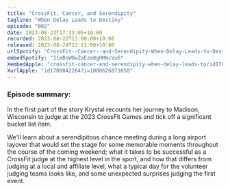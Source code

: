 ```yaml
---
title: "CrossFit, Cancer, and Serendipity"
tagline: "When Delay Leads to Destiny"
episode: "002"
date: 2023-08-23T17:33:05+10:00
recorded: 2023-08-22T13:00:00+10:00
released: 2023-08-29T12:21:00+10:00
urlSpotify: "CrossFit--Cancer--and-Serendipity-When-Delay-Leads-to-Destiny-e28lkns/a-aa9rief" 
embedSpotify: "11mBsWOwZaEzm8gHMmcVu6"
XembedApple: "crossfit-cancer-and-serendipity-when-delay-leads-to/id1700042264?i=1000626071650"
XurlApple: "id1700042264?i=1000626071650"
---
```

### Episode summary:

In the first part of the story Krystal recounts her journey to Madison, Wisconsin
to judge at the 2023 CrossFit Games and tick off a significant bucket list item.

We'll learn about a serendipitous chance meeting during a long airport layover
that would set the stage for some memorable moments throughout the course of
the coming weekend; what it takes to be successful as a CrossFit
judge at the highest level in the sport, and how that differs from judging
at a local and affiliate level, what a typical day for the volunteer judging 
teams looks like, and some unexpected surprises judging the first event.